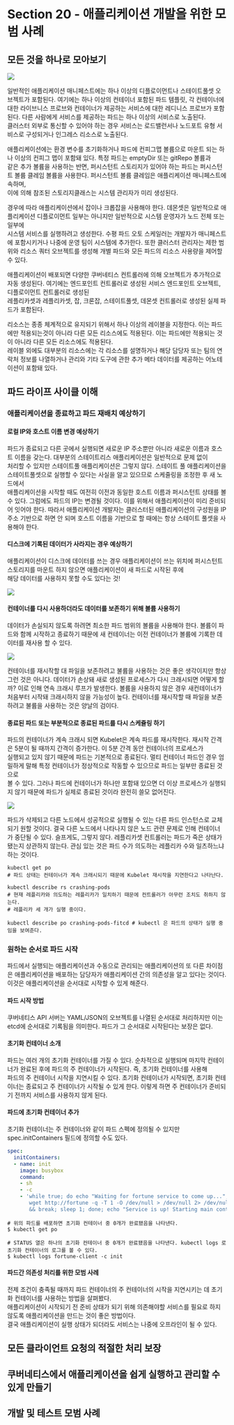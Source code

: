# Section 20 - 애플리케이션 개발을 위한 모범 사례 

## 모든 것을 하나로 모아보기

![](https://github.com/keepinmindsh/lines_kubernetes/blob/main/assets/k8s_usage_001.png) 

일반적인 애플리케이션 매니페스트에는 하나 이상의 디플로이먼트나 스테이트풀셋 오브젝트가 포함된다. 여기에는 하나 이상의 컨테이너 포함된 파드 템플릿, 각 컨테이너에  
대한 라이브니스 프로브와 컨테이너가 제공하는 서비스에 대한 레디니스 프로브가 포함된다. 다른 사람에게 서비스를 제공하는 파드는 하나 이상의 서비스로 노출된다.  
클러스터 외부로 통신할 수 있어야 하는 경우 서비스는 로드밸런서나 노드포트 유형 서비스로 구성되거나 인그레스 리소스로 노출된다.   

  애플리케이션에는 환경 변수를 초기화하거나 파드에 컨피그맵 볼륨으로 마운트 되는 하나 이상의 컨피그 맵이 포함돼 있다. 특정 파드는 emptyDir 또는 gitRepo 볼륨과  
같은 추가 볼륨을 사용하는 반면, 퍼시스턴트 스토리지가 있어야 하는 파드는 퍼시스턴트 볼륨 클레임 볼륨을 사용한다. 퍼시스턴트 볼륨 클레임은 애플리케이션 매니페스트에 속하며,  
이에 의해 참조된 스토리지클래스는 시스템 관리자가 미리 생성된다.   

 경우에 따라 애플리케이션에서 잡이나 크롭잡을 사용해야 한다. 데몬셋은 일반적으로 애플리케이션 디플로이먼트 일부는 아니지만 일반적으로 시스템 운영자가 노드 전체 또는 일부에  
시스템 서비스를 실행하려고 생성한다. 수평 파드 오토 스케일러는 개발자가 매니페스트에 포함시키거나 나중에 운영 팀이 시스템에 추가한다. 또한 클러스터 관리자는 
제한 범위와 리소스 쿼터 오브젝트를 생성해 개별 파드와 모든 파드의 리소스 사용량을 제어할 수 있다.  

애플리케이션이 배포되면 다양한 쿠버네티스 컨트롤러에 의해 오브젝트가 추가적으로 자동 생성된다. 여기에는 엔드포인트 컨트롤러로 생성된 서비스 엔드포인트 오브젝트, 디플로이먼트 컨트롤러로 생성된  
레플리카셋과 레플리카셋, 잡, 크론잡, 스테이트풀셋, 데몬셋 컨트롤러로 생성된 실제 파드가 포함된다. 

리소스는 종종 체계적으로 유지되기 위해서 하나 이상의 레이블을 지정한다. 이는 파드에만 적용되는것이 아니라 다른 모든 리소스에도 적용된다. 이는 파드에만 적용되는 것이 아니라 다른 모든 리소스에도 적용된다.  
레이블 외에도 대부분의 리소스에는 각 리소스를 설명하거나 해당 담당자 또는 팀의 연락처 정보를 나열하거나 관리와 기타 도구에 관한 추가 메타 데이터를 제공하는 어노테이션이 포함돼 있다. 

## 파드 라이프 사이클 이해

### 애플리케이션을 종료하고 파드 재배치 예상하기 

#### 로컬 IP와 호스트 이름 변경 예상하기  

파드가 종료되고 다른 곳에서 실행되면 새로운 IP 주소뿐만 아니라 새로운 이름과 호스트 이름을 갖는다. 대부분의 스테이트리스 애플리케이션은 일반적으로 문제 없이  
처리할 수 있지만 스테이트풀 애플리케이션은 그렇지 않다. 스테이트 풀 애플리케이션을 스테이트풀셋으로 실행할 수 있다는 사실을 알고 있으므로 스케줄링을 조정한 후 새 노드에서  
애플리케이션을 시작할 때도 여전히 이전과 동일한 호스트 이름과 퍼시스턴트 상태를 볼 수 있다. 그럼에도 파드의 IP는 변경될 것이다. 이를 위해서 애플리케이션이 미리 준비되어 잇어야 한다. 
따라서 애플리케이션 개발자는 클러스터된 애플리케이션의 구성원을 IP 주소 기반으로 하면 안 되며 호스트 이름을 기반으로 할 때에는 항상 스테이트 풀셋을 사용해야 한다. 

#### 디스크에 기록된 데이터가 사라지는 경우 예상하기 

애플리케이션이 디스크에 데이터를 쓰는 경우 애플리케이션이 쓰는 위치에 퍼시스턴트 스토리지를 마운트 하지 않으면 애플리케이션이 새 파드로 시작된 후에  
해당 데이터를 사용하지 못할 수도 있다는 것! 

![](https://github.com/keepinmindsh/lines_kubernetes/blob/main/assets/k8s_usage_002.png)

#### 컨테이너를 다시 사용하더라도 데이터를 보존하기 위해 볼륨 사용하기 

데이터가 손실되지 않도록 하려면 최소한 파드 범위의 볼륨을 사용해야 한다. 볼륨이 파드와 함께 시작하고 종료하기 때문에 새 컨테이너는 이전 컨테이너가 볼륨에 
기록한 데이터를 재사용 할 수 있다. 

![](https://github.com/keepinmindsh/lines_kubernetes/blob/main/assets/k8s_usage_003.png)

컨테이너를 재시작할 대 파일을 보존하려고 불륨을 사용하는 것은 좋은 생각이지만 항상 그런 것은 아니다. 데이터가 손상돼 새로 생성된 프로세스가 다시 크래시되면 
어떻게 할까? 이로 인해 연속 크래시 루프가 발생한다. 볼륨을 사용하지 않은 경우 새컨테이너가 처음부터 시작돼 크래시하지 않을 가능성이 높다. 
컨테이너를 재시작할 때 파일을 보존하려고 불륨을 사용하는 것은 양날의 검이다. 

#### 종료된 파드 또는 부분적으로 종료된 파드를 다시 스케쥴링 하기 

파드의 컨테이너가 계속 크래시 되면 Kubelet은 계속 파드를 재시작한다. 재시작 간격은 5분이 될 때까지 간격이 증가한다. 이 5분 간격 동안 컨테이너의 프로세스가  
실행되고 있지 않기 때문에 파드는 기본적으로 종료된다. 멀티 컨테이너 파드인 경우 엄밀하게 말해 특정 컨테이너가 정상적으로 작동할 수 있으므로 파드는 일부만 종료된 것으로  
볼 수 있다. 그러나 파드에 컨테이너가 하나만 포함돼 있으면 더 이상 프로세스가 실행되지 않기 때문에 파드가 실제로 종료된 것이라 완전히 쓸모 없어진다.  

![](https://github.com/keepinmindsh/lines_kubernetes/blob/main/assets/k8s_usage_004.png)

파드가 삭제되고 다른 노드에서 성공적으로 실행될 수 있는 다른 파드 인스턴스로 교체되기 원할 것이다. 결국 다른 노드에서 나타나지 않은 노드 관련 문제로 인해 컨테이너  
가 중단될 수 있다. 슬프게도, 그렇지 않다. 레플리카셋 컨트롤러는 파드가 죽은 상태가 됐는지 상관하지 않는다. 관심 있는 것은 파드 수가 의도하는 레플리카 수와 일츠하느냐 하는 것이다. 

```shell
kubectl get po 
# 파드 상태는 컨테이너가 계속 크래시되기 때문에 Kubelet 재시작을 지연한다고 나타난다. 

kubectl describe rs crashing-pods 
# 현재 레플리카와 의도하는 레플리카가 일치하기 때문에 컨트롤러가 아무런 조치도 취하지 않는다. 
# 레플리카 세 개가 실행 중이다. 

kubectl describe po crashing-pods-fitcd # kubectl 은 파드의 상태가 실행 중임을 보여준다.   
```
### 원하는 순서로 파드 시작 

파드에서 실행되는 애플리케이션과 수동으로 관리되는 애플리케이션의 또 다른 차이점은 애플리케이션을 배포하는 담당자가 애플리케이션 간의 의존성을 알고 있다는 것이다.  
이것은 애플리케이션을 순서대로 시작할 수 있게 해준다. 

#### 파드 시작 방법 

쿠버네티스 API 서버는 YAML/JSON의 오브젝트를 나열된 순서대로 처리하지만 이는 etcd에 순서대로 기록됨을 의미한다. 파드가 그 순서대로 시작된다는 보장은 없다. 

#### 초기화 컨테이너 소개 

파드는 여러 개의 초기화 컨테이너를 가질 수 있다. 순차적으로 실행되며 마지막 컨테이너가 완료된 후에 파드의 주 컨테이너가 시작된다. 즉, 초기화 컨테이너를 사용해  
파드의 주 컨테이너 시작을 지연시킬 수 있다. 초기화 컨테이너가 시작되면, 초기화 컨테이너는 종료되고 주 컨테이너가 시작될 수 있게 한다. 이렇게 하면 주 컨테이너가 준비되기 
전까지 서비스를 사용하지 않게 된다. 

#### 파드에 초기화 컨테이너 추가 

초기화 컨테이너는 주 컨테이너와 같이 파드 스펙에 정의될 수 있지만 spec.initContainers 필드에 정의할 수도 있다.  

```yaml
spec: 
  initContainers:
  - name: init 
    image: busybox 
    command: 
    - sh
    - -c 
    - 'while true; do echo "Waiting for fortune service to come up..."; 
       wget http://fortune -q -T 1 -O /dev/null > /dev/null 2> /dev/nul; 
       && break; sleep 1; done; echo "Service is up! Starting main container."'
```

```shell
# 위의 파드를 배포하면 초기화 컨테이너 중 0개가 완료됐음을 나타낸다. 
$ kubectl get po 

# STATUS 열은 하나의 초기화 컨테이너 중 0개가 완료됐음을 나타낸다. kubectl logs 로 초기화 컨테이너의 로그를 볼 수 있다. 
$ kubectl logs fortune-client -c init 
```

#### 파드간 의존성 처리를 위한 모범 사례 

전제 조건이 충족될 때까지 파드 컨테이너의 주 컨테이너의 시작을 지연시키는 데 초기화 컨테이너를 사용하는 방법을 살펴봤다.   
애플리케이션이 시작되기 전 준비 상태가 되기 위해 의존해야할 서비스를 필요로 하지 않도록 애플리케이션을 만드는 것이 좋은 방법이다.  
결국 애플리케이션이 실행 상태가 되더라도 서비스는 나중에 오프라인이 될 수 있다. 

## 모든 클라이언트 요청의 적절한 처리 보장
## 쿠버네티스에서 애플리케이션을 쉽게 실행하고 관리할 수 있게 만들기
## 개발 및 테스트 모범 사례 